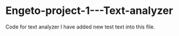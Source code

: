 # Engeto-project-1---Text-analyzer
Code for text analyzer
I have added new test text into this file.
